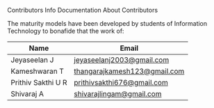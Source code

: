 Contributors Info
Documentation
About Contributors

The maturity models have been developed by students of Information Technology to bonafide that the work of:

| Name              | Email                       |
|-------------------|-----------------------------|
| Jeyaseelan J      | jeyaseelanj2003@gmail.com   |
| Kameshwaran T     | thangarajkamesh123@gmail.com|
| Prithiv Sakthi U R| prithivsakthi676@gmail.com  |
| Shivaraj A        | shivarajlingam@gmail.com    |
